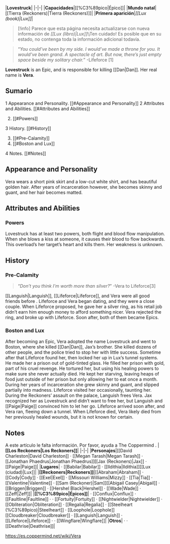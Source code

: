 |**Lovestruck**|
|-|-|
|**Capacidades**|[[%C3%89pico\|Épico]]|
|**Mundo natal**|[[Tierra (Reckoners)\|Tierra (Reckoners)]]|
|**Primera aparición**|*[[Lux (book)\|Lux]]*|

> [!info] Parece que esta página necesita actualizarse con nueva información de *[[Lux (libro)\|Lux]]*!¡Ten cuidado! Es posible que en su estado, no contenga toda la información adicional todavía.

>“*You could’ve been by my side. I would’ve made a throne for you. It would’ve been grand. A spectacle of art. But now, there’s just empty space beside my solitary chair.*”
\-Lifeforce [1]


**Lovestruck** is an Epic, and is responsible for killing [[Dan\|Dan]]. Her real name is **Vera**.

## Sumario

1 Appearance and Personality. [[#Appearance and Personality]] 
2 Attributes and Abilities. [[#Attributes and Abilities]] 

2. [[#Powers]] 


3 History. [[#History]] 

3. [[#Pre-Calamity]] 
3. [[#Boston and Lux]] 


4 Notes. [[#Notes]] 


## Appearance and Personality
Vera wears a short pink skirt and a low-cut white shirt, and has beautiful golden hair. After years of incarceration however, she becomes skinny and guant, and her hair becomes matted.

## Attributes and Abilities
### Powers
Lovestruck has at least two powers, both flight and blood flow manipulation. When she blows a kiss at someone, it causes their blood to flow backwards. This overload’s her target’s heart and kills them. Her weakness is unknown.

## History
### Pre-Calamity
>“*Don’t you think I’m worth more than silver?*”
\-Vera to Lifeforce[3]


[[Languish\|Languish]], [[Lifeforce\|Lifeforce]], and Vera were all good friends before . Lifeforce and Vera began dating, and they were a close couple. When Lifeforce proposed, he gave her a silver ring, as his retail job didn’t earn him enough money to afford something nicer. Vera rejected the ring, and broke up with Lifeforce. Soon after, both of them became Epics.

### Boston and Lux
After becoming an Epic, Vera adopted the name Lovestruck and went to Boston, where she killed [[Dan\|Dan]], Jax’s brother. She killed dozens of other people, and the police tried to stop her with little success. Sometime after that Lifeforce found her, then locked her up in Lux’s tunnel systems.
He made her a prison out of gold-tinted glass. He filled her prison with gold, part of his cruel revenge. He tortured her, but using his healing powers to make sure she never actually died. He kept her starving, leaving heaps of food just outside of her prison but only allowing her to eat once a month. During her years of incarceration she grew skinny and guant, and slipped partially into madness. Lifeforce visited her occasionally, taunting her.
During the Reckoners’ assault on the palace, Languish frees Vera. Jax recognized her as Lovestruck and didn’t want to free her, but Languish and [[Paige\|Paige]] convinced him to let her go. Lifeforce arrived soon after, and Vera ran, fleeing down a tunnel. When Lifeforce died, Vera likely died from her previously healed wounds, but it is not known for certain.

## Notes

A este artículo le falta información. Por favor, ayuda a The Coppermind .
|**[[Los Reckoners\|Los Reckoners]]**|
|-|-|
|**Personajes**|[[David Charleston\|David Charleston]] · [[Megan Tarash\|Megan Tarash]] · [[Jonathan Phaedrus\|Jonathan Phaedrus]][[Jax (Reckoners)\|Jax]] · [[Paige\|Paige]]|
|**Lugares**| · [[Babilar\|Babilar]] · [[Ildithia\|Ildithia]][[Lux (ciudad)\|Lux]]|
|**[[Reckoners\|Reckoners]]**|[[Abraham\|Abraham]] · [[Cody\|Cody]] · [[Exel\|Exel]] · [[Missouri Williams\|Mizzy]] · [[Tia\|Tia]] · [[Valentine\|Valentine]] · [[Sam (Reckoner)\|Sam]][[Abigail Casey\|Abigail]] · [[Briggen\|Briggen]] · [[Hershel Black\|Hershel]] · [[Wade\|Wade]] · [[Zeff\|Zeff]]|
|**[[%C3%89pico\|Épicos]]**| · [[Conflux\|Conflux]] · [[Faultline\|Faultline]] ·  · [[Fortuity\|Fortuity]] · [[Nightwielder\|Nightwielder]] · [[Obliteration\|Obliteration]] · [[Regalia\|Regalia]] · [[Steelheart (%C3%89pico)\|Steelheart]] · [[Loophole\|Loophole]][[Cloudbreaker\|Cloudbreaker]] · [[Languish\|Languish]] · [[Lifeforce\|Lifeforce]] ·  · [[Wingflare\|Wingflare]]|
|**Otros**| ·  · [[Deathrise\|Deathrise]]|



https://es.coppermind.net/wiki/Vera